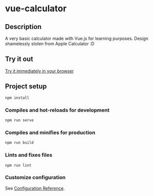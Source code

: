 # vue-calculator

## Description
A very basic calculator made with Vue.js for learning purposes. Design shamelessly stolen from Apple Calculator :D

## Try it out
[Try it immediately in your browser](https://felipebrendel.github.io/vue-calculator/)

## Project setup
```
npm install
```

### Compiles and hot-reloads for development
```
npm run serve
```

### Compiles and minifies for production
```
npm run build
```

### Lints and fixes files
```
npm run lint
```

### Customize configuration
See [Configuration Reference](https://cli.vuejs.org/config/).
